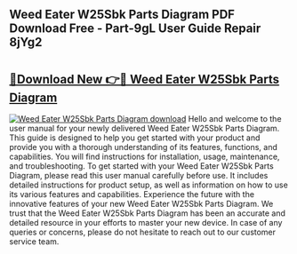 ## Weed Eater W25Sbk Parts Diagram PDF Download Free - Part-9gL User Guide Repair 8jYg2

# <h2><a href="http://dfovk33.blite.top/?on=Weed+Eater+W25Sbk+Parts+Diagram">🔗Download New 👉🔴 Weed Eater W25Sbk Parts Diagram</a></h2>

[![Weed Eater W25Sbk Parts Diagram download](https://i.imgur.com/lujVjoI.png)](http://dfovk33.blite.top/?on=Weed+Eater+W25Sbk+Parts+Diagram)
Hello and welcome to the user manual for your newly delivered Weed Eater W25Sbk Parts Diagram. This guide is designed to help you get started with your product and provide you with a thorough understanding of its features, functions, and capabilities. You will find instructions for installation, usage, maintenance, and troubleshooting. To get started with your Weed Eater W25Sbk Parts Diagram, please read this user manual carefully before use. It includes detailed instructions for product setup, as well as information on how to use its various features and capabilities. Experience the future with the innovative features of your new Weed Eater W25Sbk Parts Diagram. We trust that the Weed Eater W25Sbk Parts Diagram has been an accurate and detailed resource in your efforts to master your new device. In case of any queries or concerns, please do not hesitate to reach out to our customer service team.
